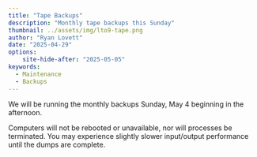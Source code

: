 ```yaml
---
title: "Tape Backups"
description: "Monthly tape backups this Sunday"
thumbnail: ../assets/img/lto9-tape.png
author: "Ryan Lovett"
date: "2025-04-29"
options:
    site-hide-after: "2025-05-05"
keywords:
  - Maintenance
  - Backups
---
```


We will be running the monthly backups Sunday, May  4 beginning in the
afternoon.

Computers will not be rebooted or unavailable, nor will processes
be terminated. You may experience slightly slower input/output
performance until the dumps are complete.
